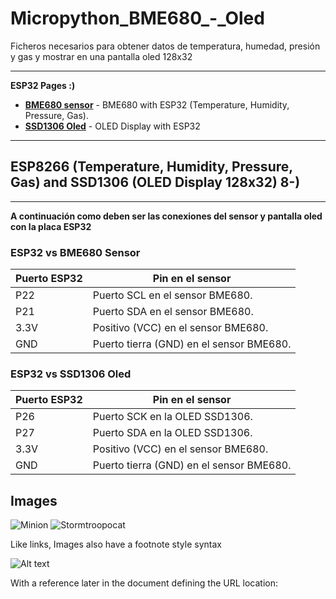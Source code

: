 # Micropython_BME680_-_Oled
Ficheros necesarios para obtener datos de temperatura, humedad, presión y gas y mostrar en una pantalla oled 128x32

---
__ESP32 Pages :)__

- __[BME680 sensor](https://randomnerdtutorials.com/micropython-bme680-esp32-esp8266/)__ - BME680 with ESP32 (Temperature, Humidity, Pressure, Gas).
- __[SSD1306 Oled](https://randomnerdtutorials.com/micropython-oled-display-esp32-esp8266/)__ - OLED Display with ESP32


---

## ESP8266 (Temperature, Humidity, Pressure, Gas) and SSD1306 (OLED Display 128x32)   8-)

---

**A continuación como deben ser las conexiones del sensor y pantalla oled con la placa ESP32**

### ESP32 vs BME680 Sensor

| Puerto ESP32 | Pin en el sensor |
| ------------ | ---------------- |
| P22    | Puerto SCL en el sensor BME680. |
| P21    | Puerto SDA en el sensor BME680. |
| 3.3V   | Positivo (VCC) en el sensor BME680. |
| GND    | Puerto tierra (GND) en el sensor BME680.  |

### ESP32 vs SSD1306 Oled

| Puerto ESP32 | Pin en el sensor |
| ------------ | ---------------- |
| P26    | Puerto SCK en la OLED SSD1306. |
| P27    | Puerto SDA en la OLED SSD1306. |
| 3.3V   | Positivo (VCC) en el sensor BME680. |
| GND    | Puerto tierra (GND) en el sensor BME680.  |


## Images

![Minion](https://octodex.github.com/images/minion.png)
![Stormtroopocat](https://octodex.github.com/images/stormtroopocat.jpg "The Stormtroopocat")

Like links, Images also have a footnote style syntax

![Alt text][id]

With a reference later in the document defining the URL location:

[id]: https://octodex.github.com/images/dojocat.jpg  "The Dojocat"


